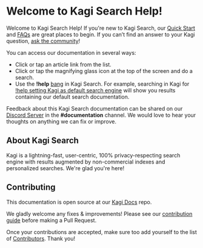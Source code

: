 # Welcome to Kagi Search Help!

Welcome to Kagi Search Help! If you're new to Kagi Search, our [Quick Start](./getting-started/quick-start.md) and [FAQs](./getting-started/faqs.md) are great places to begin. If you can’t find an answer to your Kagi question, [ask the community](https://kagi.com/discord)!

You can access our documentation in several ways:

- Click or tap an article link from the list.
- Click or tap the magnifying glass icon at the top of the screen and do a search.
- Use the **!help** [bang](./features/bangs.md) in Kagi Search. For example, searching in Kagi for [!help setting Kagi as default search engine](https://kagi.com/search?q=!help%20setting%20kagi%20as%20default%20search%20engine) will show you results containing our default search documentation.
 
Feedback about this Kagi Search documentation can be shared on our [Discord Server](https://kagi.com/discord) in the **\#documentation** channel. We would love to hear your thoughts on anything we can fix or improve.


## About Kagi Search

Kagi is a lightning-fast, user-centric, 100% privacy-respecting search engine with results augmented by non-commercial indexes and personalized searches. We're glad you're here!

## Contributing

This documentation is open source at our [Kagi Docs](https://github.com/kagisearch/kagi-docs) repo.

We gladly welcome any fixes & improvements! Please see our [contribution guide](https://github.com/kagisearch/kagi-docs#contributing)
before making a Pull Request.

Once your contributions are accepted, make sure too add yourself to the list of [Contributors](./misc/contributors.md). Thank you!
